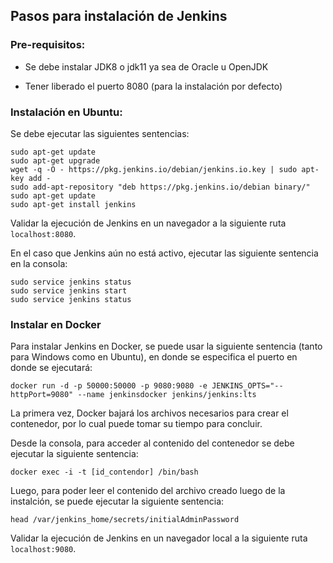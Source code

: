 ## Pasos para instalación de Jenkins

### Pre-requisitos:

- Se debe instalar JDK8 o jdk11 ya sea de Oracle u OpenJDK

- Tener liberado el puerto 8080 (para la instalación por defecto)

### Instalación en Ubuntu:

Se debe ejecutar las siguientes sentencias:

```
sudo apt-get update
sudo apt-get upgrade
wget -q -O - https://pkg.jenkins.io/debian/jenkins.io.key | sudo apt-key add -
sudo add-apt-repository "deb https://pkg.jenkins.io/debian binary/"
sudo apt-get update
sudo apt-get install jenkins
```

Validar la ejecución de Jenkins en un navegador a la siguiente ruta `localhost:8080`.

En el caso que Jenkins aún no está activo, ejecutar las siguiente sentencia en la consola: 

```
sudo service jenkins status
sudo service jenkins start
sudo service jenkins status
```

### Instalar en Docker

Para instalar Jenkins en Docker, se puede usar la siguiente sentencia (tanto para Windows como en Ubuntu), en donde se especifica el puerto en donde se ejecutará:

```
docker run -d -p 50000:50000 -p 9080:9080 -e JENKINS_OPTS="--httpPort=9080" --name jenkinsdocker jenkins/jenkins:lts
```

La primera vez, Docker bajará los archivos necesarios para crear el contenedor, por lo cual puede tomar su tiempo para concluir.

Desde la consola, para acceder al contenido del contenedor se debe ejecutar la siguiente sentencia:

```
docker exec -i -t [id_contendor] /bin/bash
```

Luego, para poder leer el contenido del archivo creado luego de la instalción, se puede ejecutar la siguiente sentencia:

```
head /var/jenkins_home/secrets/initialAdminPassword
```

Validar la ejecución de Jenkins en un navegador local a la siguiente ruta `localhost:9080`.
